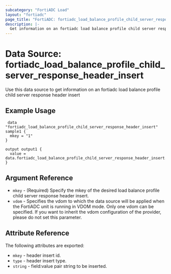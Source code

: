 ```yaml
---
subcategory: "FortiADC Load"
layout: "fortiadc"
page_title: "FortiADC: fortiadc_load_balance_profile_child_server_response_header_insert"
description: |-
  Get information on an fortiadc load balance profile child server response header insert
---
```


# Data Source: fortiadc_load_balance_profile_child_server_response_header_insert
Use this data source to get information on an fortiadc load balance profile child server response header insert

## Example Usage

```hcl
 data "fortiadc_load_balance_profile_child_server_response_header_insert" sample1 {
  mkey = "1"
}

output output1 {
  value = data.fortiadc_load_balance_profile_child_server_response_header_insert.sample1
}
```

## Argument Reference
* `mkey` - (Required) Specify the mkey of the desired  load balance profile child server response header insert.
* `vdom` - Specifies the vdom to which the data source will be applied when the FortiADC unit is running in VDOM mode. Only one vdom can be specified. If you want to inherit the vdom configuration of the provider, please do not set this parameter.


## Attribute Reference

The following attributes are exported:

* `mkey` - header insert id.
* `type` - header insert type. 
* `string` - field:value pair string to be inserted. 

